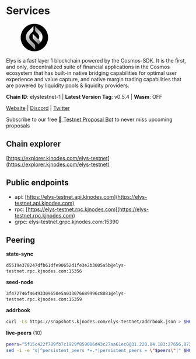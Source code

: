 # Services

<figure><img src="https://raw.githubusercontent.com/kj89/cosmos-images/main/logos/elys.png" alt=""><figcaption></figcaption></figure>

Elys is a fast layer 1 blockchain powered by the Cosmos-SDK.  It is the first, and only, decentralized suite of financial  applications in the Cosmos ecosystem that has built-in native  bridging capabilities for optimal user experience and value  capture, and native margin trading capabilities that are  powered by liquidity pools & liquidity providers.

**Chain ID**: elystestnet-1 | **Latest Version Tag**: v0.5.4 | **Wasm**: OFF

[Website](https://elys.network) | [Discord](https://discord.gg/R9Gr6Vh7vC) | [Twitter](https://twitter.com/elys_network)



Subscribe to our free [🤖 Testnet Proposal Bot](https://t.me/kjnodes_testnet_proposal_bot) to never miss upcoming proposals


## Chain explorer
[https://explorer.kjnodes.com/elys-testnet](https://explorer.kjnodes.com/elys-testnet)

## Public endpoints

* api: [https://elys-testnet.api.kjnodes.com](https://elys-testnet.api.kjnodes.com)
* rpc: [https://elys-testnet.rpc.kjnodes.com](https://elys-testnet.rpc.kjnodes.com)
* grpc: elys-testnet.grpc.kjnodes.com:15390

## Peering

**state-sync**

```text
d5519e378247dfb61dfe90652d1fe3e2b3005a5b@elys-testnet.rpc.kjnodes.com:15356
```

**seed-node**

```text
3f472746f46493309650e5a033076689996c8881@elys-testnet.rpc.kjnodes.com:15359
```

**addrbook**
```bash
curl -Ls https://snapshots.kjnodes.com/elys-testnet/addrbook.json > $HOME/.elys/config/addrbook.json
```

**live-peers** (10)
```bash
peers="5f15c422f789fb7c1929f859006d43c27aa61ec0@31.220.84.183:27656,8723618f5dff7ac9b57472f90f2e86a2eb194e0a@71.236.119.108:25656,79416b9dc2114b8246bf73aab6540bc55669a533@154.53.57.227:26656,d5519e378247dfb61dfe90652d1fe3e2b3005a5b@65.109.68.190:15356,78aa6b222ae1f619bef03a9d98cb958dfcccc3a8@46.4.5.45:22056,3891102c7aaa29dac326b6703ee7030618c92c72@89.58.16.33:26656,0ea4e8352215aad85ff33a20a3bf4acf49070662@64.226.117.34:21956,dc06b3547cf81c40c931a748679ce22161e5ac43@148.113.6.121:19656,147683d8ae2c34281fc73d6a9f6cedd5f28a15ed@185.216.203.176:21956,89c4d6fa66c4e4517742e564cd6ba1532496fd43@65.108.108.52:32656"
sed -i -e "s|^persistent_peers *=.*|persistent_peers = \"$peers\"|" $HOME/.elys/config/config.toml
```
